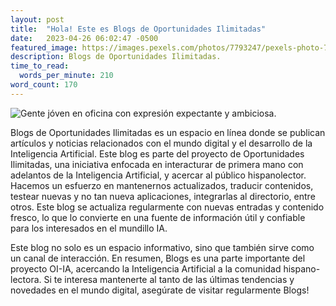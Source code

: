 ```yaml
---
layout: post
title:  "Hola! Este es Blogs de Oportunidades Ilimitadas"
date:   2023-04-26 06:02:47 -0500
featured_image: https://images.pexels.com/photos/7793247/pexels-photo-7793247.jpeg?auto=compress&cs=tinysrgb&w=1260&h=750&dpr=1
description: Blogs de Oportunidades Ilimitadas.
time_to_read: 
  words_per_minute: 210
word_count: 170
---
```

![Gente jóven en oficina con expresión expectante y ambiciosa.](https://images.pexels.com/photos/7793247/pexels-photo-7793247.jpeg?auto=compress&cs=tinysrgb&w=1260&h=750&dpr=1)

Blogs de Oportunidades Ilimitadas es un espacio en línea donde se publican artículos y noticias relacionados con el mundo digital y el desarrollo de la Inteligencia Artificial. Este blog es parte del proyecto de Oportunidades Ilimitadas, una iniciativa enfocada en interacturar de primera mano con adelantos de la Inteligencia Artificial, y acercar al público hispanolector. Hacemos un esfuerzo en mantenernos actualizados, traducir contenidos, testear nuevas y no tan nueva aplicaciones, integrarlas al directorio, entre otros. Este blog se actualiza regularmente con nuevas entradas y contenido fresco, lo que lo convierte en una fuente de información útil y confiable para los interesados en el mundillo IA.

Este blog no solo es un espacio informativo, sino que también sirve como un canal de interacción. En resumen, Blogs es una parte importante del proyecto OI-IA, acercando la Inteligencia Artificial a la comunidad hispano-lectora. Si te interesa mantenerte al tanto de las últimas tendencias y novedades en el mundo digital, asegúrate de visitar regularmente Blogs!
